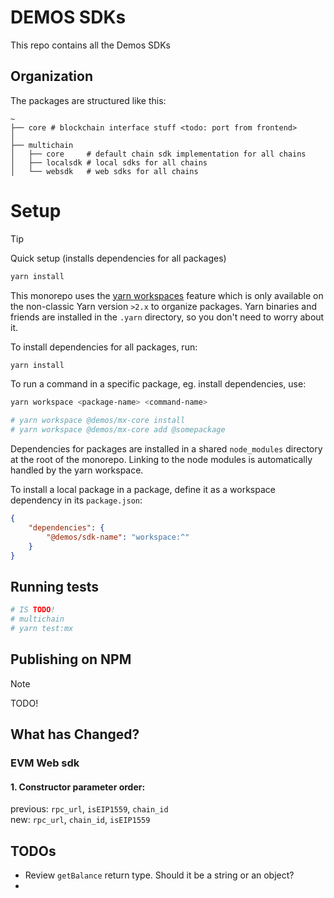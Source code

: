 # DEMOS SDKs

This repo contains all the Demos SDKs

## Organization

The packages are structured like this:

```
~
├── core # blockchain interface stuff <todo: port from frontend>
│
├── multichain
│   ├── core     # default chain sdk implementation for all chains
│   ├── localsdk # local sdks for all chains
│   └── websdk   # web sdks for all chains
```

# Setup

> [!TIP]
> Quick setup (installs dependencies for all packages)
>
> ```sh
> yarn install
> ```

This monorepo uses the [yarn workspaces](https://yarnpkg.com/features/workspaces) feature which is only available on the non-classic Yarn version `>2.x` to organize packages. Yarn binaries and friends are installed in the `.yarn` directory, so you don't need to worry about it.

To install dependencies for all packages, run:

```sh
yarn install
```

To run a command in a specific package, eg. install dependencies, use:

```sh
yarn workspace <package-name> <command-name>

# yarn workspace @demos/mx-core install
# yarn workspace @demos/mx-core add @somepackage
```

Dependencies for packages are installed in a shared `node_modules` directory at the root of the monorepo. Linking to the node modules is automatically handled by the yarn workspace.

To install a local package in a package, define it as a workspace dependency in its `package.json`:

```json
{
    "dependencies": {
        "@demos/sdk-name": "workspace:^"
    }
}
```

## Running tests

```sh
# IS TODO!
# multichain
# yarn test:mx
```

## Publishing on NPM

> [!NOTE]
>
> TODO!

## What has Changed?

### EVM Web sdk

#### 1. Constructor parameter order:

previous: `rpc_url`, `isEIP1559`, `chain_id` \
new: `rpc_url`, `chain_id`, `isEIP1559`


## TODOs
- Review `getBalance` return type. Should it be a string or an object?
- 